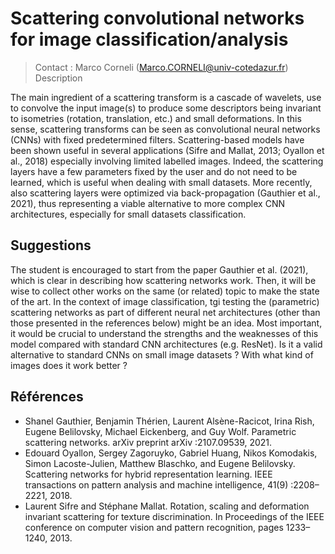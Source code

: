 # Scattering convolutional networks for image classification/analysis

> Contact : Marco Corneli (Marco.CORNELI@univ-cotedazur.fr) Description

The main ingredient of a scattering transform is a cascade of wavelets, use to convolve the input image(s) to produce some descriptors being invariant to isometries (rotation, translation, etc.) and small deformations. In this sense, scattering transforms can be seen as convolutional neural networks (CNNs) with fixed predetermined filters. Scattering-based models have been shown useful in several applications (Sifre and Mallat, 2013; Oyallon et al., 2018) especially involving limited labelled images. Indeed, the scattering layers have a few parameters fixed by the user and do not need to be learned, which is useful when dealing with small datasets. More recently, also scattering layers were optimized via back-propagation (Gauthier et al., 2021), thus representing a viable alternative to more complex CNN architectures, especially for small datasets classification.

## Suggestions
The student is encouraged to start from the paper Gauthier et al. (2021), which is clear in describing how scattering networks work. Then, it will be wise to collect other works on the same (or related) topic to make the state of the art. In the context of image classification, tgi testing the (parametric) scattering networks as part of different neural net architectures (other than those presented in the references below) might be an idea. Most important, it would be crucial to understand the strengths and the weaknesses of this model compared with standard CNN architectures (e.g. ResNet). Is it a valid alternative to standard CNNs on small image datasets ? With what kind of images does it work better ?

## Références

- Shanel Gauthier, Benjamin Thérien, Laurent Alsène-Racicot, Irina Rish, Eugene Belilovsky, Michael Eickenberg, and Guy Wolf. Parametric scattering networks. arXiv preprint arXiv :2107.09539, 2021.
- Edouard Oyallon, Sergey Zagoruyko, Gabriel Huang, Nikos Komodakis, Simon Lacoste-Julien, Matthew Blaschko, and Eugene Belilovsky. Scattering networks for hybrid representation learning. IEEE transactions on pattern analysis and machine intelligence, 41(9) :2208–2221, 2018.
- Laurent Sifre and Stéphane Mallat. Rotation, scaling and deformation invariant scattering for texture discrimination. In Proceedings of the IEEE conference on computer vision and pattern recognition, pages 1233–1240, 2013.
